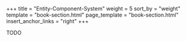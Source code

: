 +++
title = "Entity-Component-System"
weight = 5
sort_by = "weight"
template = "book-section.html"
page_template = "book-section.html"
insert_anchor_links = "right"
+++

TODO
